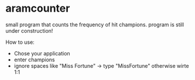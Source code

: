 # aramcounter
small program that counts the frequency of hit champions.
program is still under construction!

How to use:
- Chose your application
- enter champions
- ignore spaces like "Miss Fortune" -> type "MissFortune" otherwise wirte 1:1

